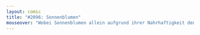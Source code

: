 ```yaml
---
layout: comic
title: "#2096: Sonnenblumen"
mouseover: "Wobei Sonnenblumen allein aufgrund ihrer Nahrhaftigkeit den Kekfblumen schon recht nahe kommen."
---
```


